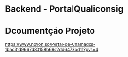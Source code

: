 # Backend - PortalQualiconsig

# Dcoumentção Projeto 
https://www.notion.so/Portal-de-Chamados-1bac31d9667d80158b69c2dd6473bd11?pvs=4
